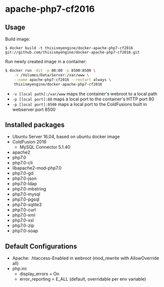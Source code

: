 apache-php7-cf2016
==================

Usage
------

Build image:
```
$ docker build -t thisismyengine/docker-apache-php7-cf2016 git://github.com/thisismyengine/docker-apache-php7-cf2016.git
```

Run newly created image in a container:
```bash
$ docker run -dit -p 80:80 -p 8500:8500 \
    -v /Volumes/Data/Server:/var/www \
    --name apache-php7-cf2016 --restart always \
    thisismyengine/docker-apache-php7-cf2016
```

* `-v [local path]:/var/www` maps the container's webroot to a local path
* `-p [local port]:80` maps a local port to the container's HTTP port 80
* `-p [local port]:8500` maps a local port to the ColdFusions built in webserver port 8500

Installed packages
-------------------
* Ubuntu Server 16.04, based on ubuntu docker image
* ColdFusion 2016
	* MySQL Connector 5.1.40
* apache2
* php7.0
* php7.0-cli
* libapache2-mod-php7.0
* php7.0-gd
* php7.0-json
* php7.0-ldap
* php7.0-mbstring
* php7.0-mysql
* php7.0-pgsql
* php7.0-sqlite3
* php7.0-curl
* php7.0-xml
* php7.0-xsl
* php7.0-zip
* php7.0-soap

Default Configurations
----------------------

* Apache: .htaccess-Enabled in webroot (mod_rewrite with AllowOverride all)
* php.ini:
  * display_errors = On
  * error_reporting = E_ALL (default, overridable per env variable)
